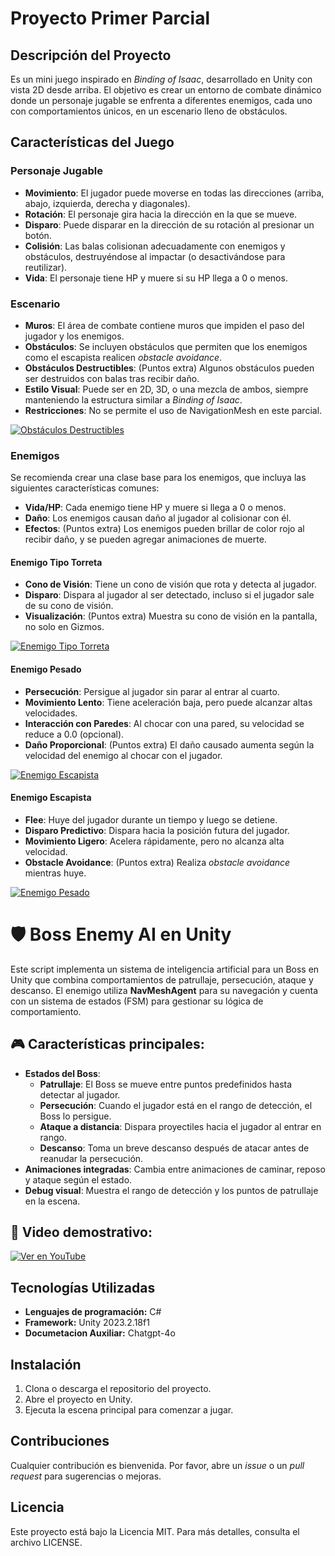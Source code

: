 # Proyecto Primer Parcial

## Descripción del Proyecto
Es un mini juego inspirado en *Binding of Isaac*, desarrollado en Unity con vista 2D desde arriba. El objetivo es crear un entorno de combate dinámico donde un personaje jugable se enfrenta a diferentes enemigos, cada uno con comportamientos únicos, en un escenario lleno de obstáculos.

## Características del Juego

### Personaje Jugable
- **Movimiento**: El jugador puede moverse en todas las direcciones (arriba, abajo, izquierda, derecha y diagonales).
- **Rotación**: El personaje gira hacia la dirección en la que se mueve.
- **Disparo**: Puede disparar en la dirección de su rotación al presionar un botón.
- **Colisión**: Las balas colisionan adecuadamente con enemigos y obstáculos, destruyéndose al impactar (o desactivándose para reutilizar).
- **Vida**: El personaje tiene HP y muere si su HP llega a 0 o menos.

### Escenario
- **Muros**: El área de combate contiene muros que impiden el paso del jugador y los enemigos.
- **Obstáculos**: Se incluyen obstáculos que permiten que los enemigos como el escapista realicen *obstacle avoidance*.
- **Obstáculos Destructibles**: (Puntos extra) Algunos obstáculos pueden ser destruidos con balas tras recibir daño.
- **Estilo Visual**: Puede ser en 2D, 3D, o una mezcla de ambos, siempre manteniendo la estructura similar a *Binding of Isaac*.
- **Restricciones**: No se permite el uso de NavigationMesh en este parcial.
  
[![Obstáculos Destructibles](https://img.youtube.com/vi/mRN4Eyt6SfU/0.jpg)](https://www.youtube.com/watch?v=mRN4Eyt6SfU)

### Enemigos
Se recomienda crear una clase base para los enemigos, que incluya las siguientes características comunes:
- **Vida/HP**: Cada enemigo tiene HP y muere si llega a 0 o menos.
- **Daño**: Los enemigos causan daño al jugador al colisionar con él.
- **Efectos**: (Puntos extra) Los enemigos pueden brillar de color rojo al recibir daño, y se pueden agregar animaciones de muerte.


#### Enemigo Tipo Torreta
- **Cono de Visión**: Tiene un cono de visión que rota y detecta al jugador.
- **Disparo**: Dispara al jugador al ser detectado, incluso si el jugador sale de su cono de visión.
- **Visualización**: (Puntos extra) Muestra su cono de visión en la pantalla, no solo en Gizmos.
  
[![Enemigo Tipo Torreta](https://img.youtube.com/vi/yS6p_gJR_3c/0.jpg)](https://www.youtube.com/watch?v=yS6p_gJR_3c)


#### Enemigo Pesado
- **Persecución**: Persigue al jugador sin parar al entrar al cuarto.
- **Movimiento Lento**: Tiene aceleración baja, pero puede alcanzar altas velocidades.
- **Interacción con Paredes**: Al chocar con una pared, su velocidad se reduce a 0.0 (opcional).
- **Daño Proporcional**: (Puntos extra) El daño causado aumenta según la velocidad del enemigo al chocar con el jugador.
  
[![Enemigo Escapista](https://img.youtube.com/vi/41tlIUtn-5E/0.jpg)](https://www.youtube.com/watch?v=41tlIUtn-5E)

#### Enemigo Escapista
- **Flee**: Huye del jugador durante un tiempo y luego se detiene.
- **Disparo Predictivo**: Dispara hacia la posición futura del jugador.
- **Movimiento Ligero**: Acelera rápidamente, pero no alcanza alta velocidad.
- **Obstacle Avoidance**: (Puntos extra) Realiza *obstacle avoidance* mientras huye.
  
[![Enemigo Pesado](https://img.youtube.com/vi/adZuMjNtcic/0.jpg)](https://www.youtube.com/watch?v=adZuMjNtcic)

# 🛡️ Boss Enemy AI en Unity

Este script implementa un sistema de inteligencia artificial para un Boss en Unity que combina comportamientos de patrullaje, persecución, ataque y descanso. El enemigo utiliza **NavMeshAgent** para su navegación y cuenta con un sistema de estados (FSM) para gestionar su lógica de comportamiento.

## 🎮 Características principales:
- **Estados del Boss**:
  - **Patrullaje**: El Boss se mueve entre puntos predefinidos hasta detectar al jugador.
  - **Persecución**: Cuando el jugador está en el rango de detección, el Boss lo persigue.
  - **Ataque a distancia**: Dispara proyectiles hacia el jugador al entrar en rango.
  - **Descanso**: Toma un breve descanso después de atacar antes de reanudar la persecución.
- **Animaciones integradas**: Cambia entre animaciones de caminar, reposo y ataque según el estado.
- **Debug visual**: Muestra el rango de detección y los puntos de patrullaje en la escena.


## 🎥 Video demostrativo:
[![Ver en YouTube](https://img.youtube.com/vi/wx2xodpRv68/maxresdefault.jpg)](https://www.youtube.com/watch?v=wx2xodpRv68)


## Tecnologías Utilizadas

- **Lenguajes de programación:** C#
- **Framework:** Unity 2023.2.18f1
- **Documetacion Auxiliar:** Chatgpt-4o

## Instalación
1. Clona o descarga el repositorio del proyecto.
2. Abre el proyecto en Unity.
3. Ejecuta la escena principal para comenzar a jugar.

## Contribuciones
Cualquier contribución es bienvenida. Por favor, abre un *issue* o un *pull request* para sugerencias o mejoras.

## Licencia
Este proyecto está bajo la Licencia MIT. Para más detalles, consulta el archivo LICENSE.
